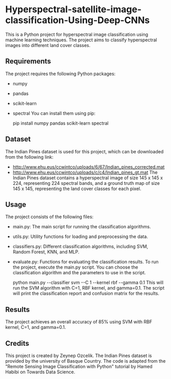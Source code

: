# Hyperspectral-satellite-image-classification-Using-Deep-CNNs
This is a Python project for hyperspectral image classification using machine learning techniques. The project aims to classify hyperspectral images into different land cover classes.

## Requirements
The project requires the following Python packages:
- numpy
- pandas
- scikit-learn
- spectral
You can install them using pip:

    pip install numpy pandas scikit-learn spectral
## Dataset
The Indian Pines dataset is used for this project, which can be downloaded from the following link:

- http://www.ehu.eus/ccwintco/uploads/6/67/Indian_pines_corrected.mat
- http://www.ehu.eus/ccwintco/uploads/c/c4/Indian_pines_gt.mat
The Indian Pines dataset contains a hyperspectral image of size 145 x 145 x 224, representing 224 spectral bands, and a ground truth map of size 145 x 145, representing the land cover classes for each pixel.

## Usage
The project consists of the following files:

- main.py: The main script for running the classification algorithms.
- utils.py: Utility functions for loading and preprocessing the data.
- classifiers.py: Different classification algorithms, including SVM, Random Forest, KNN, and MLP.
- evaluate.py: Functions for evaluating the classification results.
To run the project, execute the main.py script. You can choose the classification algorithm and the parameters to use in the script.

    python main.py --classifier svm --C 1 --kernel rbf --gamma 0.1
This will run the SVM algorithm with C=1, RBF kernel, and gamma=0.1. The script will print the classification report and confusion matrix for the results.

## Results
The project achieves an overall accuracy of 85% using SVM with RBF kernel, C=1, and gamma=0.1.

## Credits
This project is created by Zeynep Ozcelik. The Indian Pines dataset is provided by the university of Basque Country. The code is adapted from the "Remote Sensing Image Classification with Python" tutorial by Hamed Habibi on Towards Data Science.
    
  
